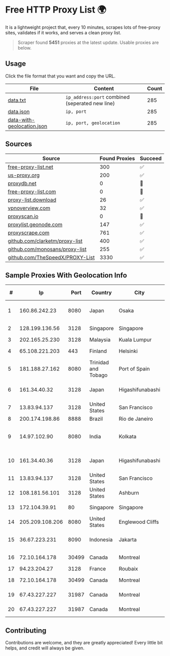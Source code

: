 
# Free HTTP Proxy List 🌍

It is a lightweight project that, every 10 minutes, scrapes lots of free-proxy sites, validates if it works, and serves a clean proxy list.


> Scraper found **5451** proxies at the latest update. Usable proxies are below.

## Usage

Click the file format that you want and copy the URL.


|File|Content|Count|
|----|-------|-----|
|[data.txt](https://raw.githubusercontent.com/themiralay/Proxy-List-World/master/data.txt)|`ip_address:port` combined (seperated new line)|285|
|[data.json](https://raw.githubusercontent.com/themiralay/Proxy-List-World/master/data.json)|`ip, port`|285|
|[data-with-geolocation.json](https://raw.githubusercontent.com/themiralay/Proxy-List-World/master/data-with-geolocation.json)|`ip, port, geolocation`|285|

## Sources

|Source|Found Proxies|Succeed|
|------|-------------|-------|
|[free-proxy-list.net](https://free-proxy-list.net)|300|✅|
|[us-proxy.org](https://www.us-proxy.org)|200|✅|
|[proxydb.net](http://proxydb.net)|0|🚫|
|[free-proxy-list.com](https://free-proxy-list.com/?page=&port=&type%5B%5D=http&type%5B%5D=https&up_time=0&search=Search)|0|🚫|
|[proxy-list.download](https://www.proxy-list.download/HTTP)|26|✅|
|[vpnoverview.com](https://vpnoverview.com/privacy/anonymous-browsing/free-proxy-servers)|32|✅|
|[proxyscan.io](https://www.proxyscan.io)|0|🚫|
|[proxylist.geonode.com](https://proxylist.geonode.com/api/proxy-list?limit=300&page=1&sort_by=lastChecked&sort_type=desc&protocols=http,https)|147|✅|
|[proxyscrape.com](https://api.proxyscrape.com/v2/?request=displayproxies&protocol=http&timeout=10000&country=all&ssl=all&anonymity=all)|761|✅|
|[github.com/clarketm/proxy-list](https://raw.githubusercontent.com/clarketm/proxy-list/master/proxy-list-raw.txt)|400|✅|
|[github.com/monosans/proxy-list](https://raw.githubusercontent.com/monosans/proxy-list/main/proxies/http.txt)|255|✅|
|[github.com/TheSpeedX/PROXY-List](https://raw.githubusercontent.com/TheSpeedX/PROXY-List/master/http.txt)|3330|✅|


## Sample Proxies With Geolocation Info

|#|Ip|Port|Country|City|Internet Service Provider|
|-|--|----|-------|----|-------------------------|
|1|160.86.242.23|8080|Japan|Osaka|Sony Network Communications Inc|
|2|128.199.136.56|3128|Singapore|Singapore|DigitalOcean, LLC|
|3|202.165.25.230|3128|Malaysia|Kuala Lumpur|TM VADS|
|4|65.108.221.203|443|Finland|Helsinki|Hetzner Online GmbH|
|5|181.188.27.162|8080|Trinidad and Tobago|Port of Spain|Columbus Communications Trinidad Limited.|
|6|161.34.40.32|3128|Japan|Higashifunabashi|NTT PC Communications, Inc.|
|7|13.83.94.137|3128|United States|San Francisco|Microsoft Corporation|
|8|200.174.198.86|8888|Brazil|Rio de Janeiro|Claro S.A|
|9|14.97.102.90|8080|India|Kolkata|Tata Teleservices LTD - Tata Indicom - Cdma Division|
|10|161.34.40.36|3128|Japan|Higashifunabashi|NTT PC Communications, Inc.|
|11|13.83.94.137|3128|United States|San Francisco|Microsoft Corporation|
|12|108.181.56.101|3128|United States|Ashburn|Psychz Networks|
|13|172.104.39.91|80|Singapore|Singapore|Akamai Technologies|
|14|205.209.108.206|8080|United States|Englewood Cliffs|Interserver, Inc|
|15|36.67.223.231|8090|Indonesia|Jakarta|PT. Telekomunikasi Indonesia|
|16|72.10.164.178|30499|Canada|Montreal|GloboTech Communications|
|17|94.23.204.27|3128|France|Roubaix|OVH SAS|
|18|72.10.164.178|30499|Canada|Montreal|GloboTech Communications|
|19|67.43.227.227|31987|Canada|Montreal|GloboTech Communications|
|20|67.43.227.227|31987|Canada|Montreal|GloboTech Communications|



## Contributing

Contributions are welcome, and they are greatly appreciated! Every
little bit helps, and credit will always be given.

